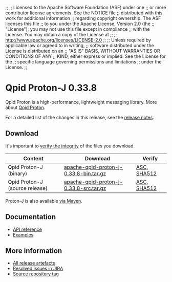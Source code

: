 ;;
;; Licensed to the Apache Software Foundation (ASF) under one
;; or more contributor license agreements.  See the NOTICE file
;; distributed with this work for additional information
;; regarding copyright ownership.  The ASF licenses this file
;; to you under the Apache License, Version 2.0 (the
;; "License"); you may not use this file except in compliance
;; with the License.  You may obtain a copy of the License at
;;
;;   http://www.apache.org/licenses/LICENSE-2.0
;;
;; Unless required by applicable law or agreed to in writing,
;; software distributed under the License is distributed on an
;; "AS IS" BASIS, WITHOUT WARRANTIES OR CONDITIONS OF ANY
;; KIND, either express or implied.  See the License for the
;; specific language governing permissions and limitations
;; under the License.
;;

# Qpid Proton-J 0.33.8

Qpid Proton is a high-performance, lightweight messaging library. More
about [Qpid Proton]({{site_url}}/proton/index.html).

For a detailed list of the changes in this release, see the [release
notes](release-notes.html).

## Download

It's important to [verify the
integrity]({{site_url}}/download.html#verify-what-you-download) of
the files you download.

| Content | Download | Verify |
|---------|----------|--------|
| Qpid Proton-J (binary) | [apache-qpid-proton-j-0.33.8-bin.tar.gz](http://archive.apache.org/dist/qpid/proton-j/0.33.8/apache-qpid-proton-j-0.33.8-bin.tar.gz) | [ASC](https://archive.apache.org/dist/qpid/proton-j/0.33.8/apache-qpid-proton-j-0.33.8-bin.tar.gz.asc), [SHA512](https://archive.apache.org/dist/qpid/proton-j/0.33.8/apache-qpid-proton-j-0.33.8-bin.tar.gz.sha512) |
| Qpid Proton-J (source release) | [apache-qpid-proton-j-0.33.8-src.tar.gz](http://archive.apache.org/dist/qpid/proton-j/0.33.8/apache-qpid-proton-j-0.33.8-src.tar.gz) | [ASC](https://archive.apache.org/dist/qpid/proton-j/0.33.8/apache-qpid-proton-j-0.33.8-src.tar.gz.asc), [SHA512](https://archive.apache.org/dist/qpid/proton-j/0.33.8/apache-qpid-proton-j-0.33.8-src.tar.gz.sha512) |

Proton-J is also available [via Maven]({{site_url}}/maven.html).

## Documentation


<div class="two-column" markdown="1">

 - [API reference](api/index.html)
 - [Examples](https://github.com/apache/qpid-proton-j/tree/0.33.8/examples)

</div>


## More information

 - [All release artefacts](http://archive.apache.org/dist/qpid/proton-j/0.33.8)
 - [Resolved issues in JIRA](https://issues.apache.org/jira/issues/?jql=project+%3D+PROTON+AND+fixVersion+%3D+%27proton-j-0.33.8%27+AND+resolution+%3D+%27fixed%27+ORDER+BY+priority+DESC)
 - [Source repository tag](https://gitbox.apache.org/repos/asf?p=qpid-proton-j.git;a=tag;h=0.33.8)

<script type="text/javascript">
  _deferredFunctions.push(function() {
      if ("0.33.8" === "{{current_proton_j_release}}") {
          _modifyCurrentReleaseLinks();
      }
  });
</script>